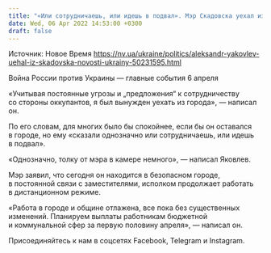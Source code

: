 ```yaml
---
title: "«Или сотрудничаешь, или идешь в подвал». Мэр Скадовска уехал из города из-за постоянных угроз со стороны оккупантов"
date: Wed, 06 Apr 2022 14:53:00 +0300
draft: false
---
```

Источник: Новое Время https://nv.ua/ukraine/politics/aleksandr-yakovlev-uehal-iz-skadovska-novosti-ukrainy-50231595.html


Война России против Украины — главные события 6 апреля

«Учитывая постоянные угрозы и „предложения“ к сотрудничеству со стороны оккупантов, я был вынужден уехать из города», — написал он.

По его словам, для многих было бы спокойнее, если бы он оставался в городе, но ему «сказали однозначно или сотрудничаешь, или идешь в подвал».

«Однозначно, толку от мэра в камере немного», — написал Яковлев.

Мэр заявил, что сегодня он находится в безопасном городе, в постоянной связи с заместителями, исполком продолжает работать в дистанционном режиме.

«Работа в городе и общине отлажена, все пока без существенных изменений. Планируем выплаты работникам бюджетной и коммунальной сфер за первую половину апреля», — написал он.

Присоединяйтесь к нам в соцсетях Facebook, Telegram и Instagram.
